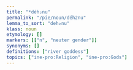 ```yaml
---
title: "*déh₂nu"
permalink: "/pie/noun/déh2nu"
lemma_to_sort: "deh₂nu"
klass: noun
etymology: []
markers: [["n", "neuter gender"]]
synonyms: []
definitions: ["river goddess"]
topics: ["ine-pro:Religion", "ine-pro:Gods"]
---
```

